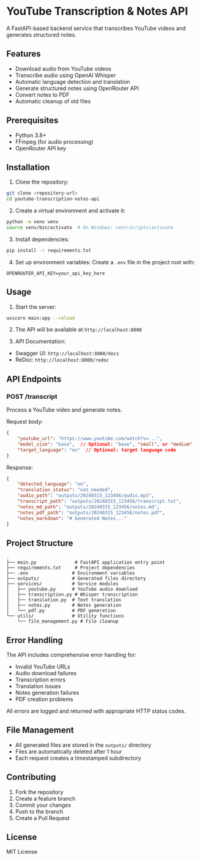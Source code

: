 # YouTube Transcription & Notes API

A FastAPI-based backend service that transcribes YouTube videos and generates structured notes.

## Features

- Download audio from YouTube videos
- Transcribe audio using OpenAI Whisper
- Automatic language detection and translation
- Generate structured notes using OpenRouter API
- Convert notes to PDF
- Automatic cleanup of old files

## Prerequisites

- Python 3.8+
- FFmpeg (for audio processing)
- OpenRouter API key

## Installation

1. Clone the repository:
```bash
git clone <repository-url>
cd youtube-transcription-notes-api
```

2. Create a virtual environment and activate it:
```bash
python -m venv venv
source venv/bin/activate  # On Windows: venv\Scripts\activate
```

3. Install dependencies:
```bash
pip install -r requirements.txt
```

4. Set up environment variables:
Create a `.env` file in the project root with:
```
OPENROUTER_API_KEY=your_api_key_here
```

## Usage

1. Start the server:
```bash
uvicorn main:app --reload
```

2. The API will be available at `http://localhost:8000`

3. API Documentation:
- Swagger UI: `http://localhost:8000/docs`
- ReDoc: `http://localhost:8000/redoc`

## API Endpoints

### POST /transcript

Process a YouTube video and generate notes.

Request body:
```json
{
    "youtube_url": "https://www.youtube.com/watch?v=...",
    "model_size": "base",  // Optional: "base", "small", or "medium"
    "target_language": "en"  // Optional: target language code
}
```

Response:
```json
{
    "detected_language": "en",
    "translation_status": "not_needed",
    "audio_path": "outputs/20240315_123456/audio.mp3",
    "transcript_path": "outputs/20240315_123456/transcript.txt",
    "notes_md_path": "outputs/20240315_123456/notes.md",
    "notes_pdf_path": "outputs/20240315_123456/notes.pdf",
    "notes_markdown": "# Generated Notes..."
}
```

## Project Structure

```
.
├── main.py              # FastAPI application entry point
├── requirements.txt     # Project dependencies
├── .env                # Environment variables
├── outputs/            # Generated files directory
├── services/           # Service modules
│   ├── youtube.py      # YouTube audio download
│   ├── transcription.py # Whisper transcription
│   ├── translation.py  # Text translation
│   ├── notes.py        # Notes generation
│   └── pdf.py          # PDF generation
└── utils/              # Utility functions
    └── file_management.py # File cleanup
```

## Error Handling

The API includes comprehensive error handling for:
- Invalid YouTube URLs
- Audio download failures
- Transcription errors
- Translation issues
- Notes generation failures
- PDF creation problems

All errors are logged and returned with appropriate HTTP status codes.

## File Management

- All generated files are stored in the `outputs/` directory
- Files are automatically deleted after 1 hour
- Each request creates a timestamped subdirectory

## Contributing

1. Fork the repository
2. Create a feature branch
3. Commit your changes
4. Push to the branch
5. Create a Pull Request

## License

MIT License 